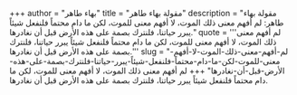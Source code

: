 +++
author = "بهاء طاهر"
title = "مقولة بهاء طاهر"
description = "مقولة بهاء طاهر: لم أفهم معنى ذلك الموت، لا أفهم معنى للموت، لكن ما دام محتماً فلنفعل شيئاً يبرر حياتنا، فلنترك بصمة على هذه الأرض قبل أن نغادرها."
quote = '''لم أفهم معنى ذلك الموت، لا أفهم معنى للموت، لكن ما دام محتماً فلنفعل شيئاً يبرر حياتنا، فلنترك بصمة على هذه الأرض قبل أن نغادرها.'''
slug = "لم-أفهم-معنى-ذلك-الموت-لا-أفهم-معنى-للموت-لكن-ما-دام-محتماً-فلنفعل-شيئاً-يبرر-حياتنا-فلنترك-بصمة-على-هذه-الأرض-قبل-أن-نغادرها"
+++
لم أفهم معنى ذلك الموت، لا أفهم معنى للموت، لكن ما دام محتماً فلنفعل شيئاً يبرر حياتنا، فلنترك بصمة على هذه الأرض قبل أن نغادرها.
